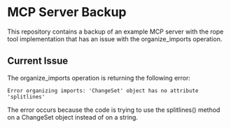 # MCP Server Backup

This repository contains a backup of an example MCP server with the rope tool implementation that has an issue with the organize_imports operation.

## Current Issue

The organize_imports operation is returning the following error:

```
Error organizing imports: 'ChangeSet' object has no attribute 'splitlines'
```

The error occurs because the code is trying to use the splitlines() method on a ChangeSet object instead of on a string.